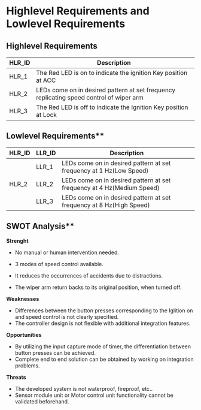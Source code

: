 # Highlevel Requirements and Lowlevel Requirements
## Highlevel Requirements

| HLR_ID  | Description |
| ------------- | ------------- |
| HLR_1  | The Red LED is on to indicate the ignition Key position at ACC  |
| HLR_2  | LEDs come on in desired pattern at set frequency replicating speed control of wiper arm  |
| HLR_3 | The Red LED is off to indicate the Ignition Key position at Lock |

## Lowlevel Requirements**

| HLR_ID  | LLR_ID | Description |
| --- | ----- | ------------- |
|   | LLR_1 | LEDs come on in desired pattern at set frequency at 1 Hz(Low Speed)     |
| HLR_2  | LLR_2 | LEDs come on in desired pattern at set frequency at 4 Hz(Medium Speed)   |
| | LLR_3 | LEDs come on in desired pattern at set frequency at 8 Hz(High Speed) |

## SWOT Analysis** 

**Strenght** 

* No manual or human intervention needed.

* 3 modes of speed control available.

* It reduces the occurrences of accidents due to distractions.

* The wiper arm return backs to its original position, when turned off.

**Weaknesses** 

* Differences between the button presses corresponding to the Iglition on and speed control is not clearly specified.
*  The controller design is not flexible with additional integration features.

**Opportunities** 

* By utilizing the input capture mode of timer, the differentiation between button presses can be achieved.
* Complete end to end solution can be obtained by working on integration problems.

**Threats** 

* The developed system is not waterproof, fireproof, etc..
* Sensor module unit or Motor control unit functionality cannot be validated beforehand.
